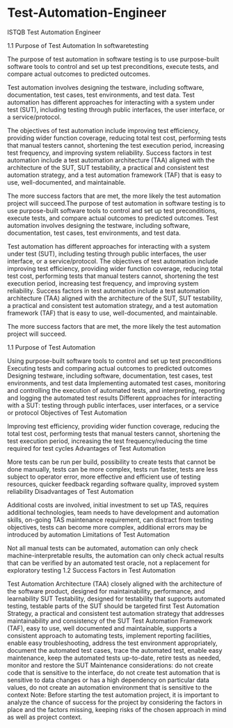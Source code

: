 # Test-Automation-Engineer
ISTQB Test Automation Engineer

1.1 Purpose of Test Automation In softwaretesting

The purpose of test automation in software testing is to use purpose-built software tools to control and set up test preconditions, execute tests, and compare actual outcomes to predicted outcomes. 


Test automation involves designing the testware, including software, documentation, test cases, test environments, and test data. Test automation has different approaches for interacting with a system under test (SUT), including testing through public interfaces, the user interface, or a service/protocol. 

The objectives of test automation include improving test efficiency, providing wider function coverage, reducing total test cost, performing tests that manual testers cannot, shortening the test execution period, increasing test frequency, and improving system reliability. Success factors in test automation include a test automation architecture (TAA) aligned with the architecture of the SUT, SUT testability, a practical and consistent test automation strategy, and a test automation framework (TAF) that is easy to use, well-documented, and maintainable.

The more success factors that are met, the more likely the test automation project will succeed.The purpose of test automation in software testing is to use purpose-built software tools to control and set up test preconditions, execute tests, and compare actual outcomes to predicted outcomes. Test automation involves designing the testware, including software, documentation, test cases, test environments, and test data. 

Test automation has different approaches for interacting with a system under test (SUT), including testing through public interfaces, the user interface, or a service/protocol. The objectives of test automation include improving test efficiency, providing wider function coverage, reducing total test cost, performing tests that manual testers cannot, shortening the test execution period, increasing test frequency, and improving system reliability. Success factors in test automation include a test automation architecture (TAA) aligned with the architecture of the SUT, SUT testability, a practical and consistent test automation strategy, and a test automation framework (TAF) that is easy to use, well-documented, and maintainable.

The more success factors that are met, the more likely the test automation project will succeed.

1.1 Purpose of Test Automation

Using purpose-built software tools to control and set up test preconditions
Executing tests and comparing actual outcomes to predicted outcomes
Designing testware, including software, documentation, test cases, test environments, and test data
Implementing automated test cases, monitoring and controlling the execution of automated tests, and interpreting, reporting and logging the automated test results
Different approaches for interacting with a SUT: testing through public interfaces, user interfaces, or a service or protocol
Objectives of Test Automation

Improving test efficiency, providing wider function coverage, reducing the total test cost, performing tests that manual testers cannot, shortening the test execution period, increasing the test frequency/reducing the time required for test cycles
Advantages of Test Automation

More tests can be run per build, possibility to create tests that cannot be done manually, tests can be more complex, tests run faster, tests are less subject to operator error, more effective and efficient use of testing resources, quicker feedback regarding software quality, improved system reliability
Disadvantages of Test Automation

Additional costs are involved, initial investment to set up TAS, requires additional technologies, team needs to have development and automation skills, on-going TAS maintenance requirement, can distract from testing objectives, tests can become more complex, additional errors may be introduced by automation
Limitations of Test Automation

Not all manual tests can be automated, automation can only check machine-interpretable results, the automation can only check actual results that can be verified by an automated test oracle, not a replacement for exploratory testing
1.2 Success Factors in Test Automation

Test Automation Architecture (TAA) closely aligned with the architecture of the software product, designed for maintainability, performance, and learnability
SUT Testability, designed for testability that supports automated testing, testable parts of the SUT should be targeted first
Test Automation Strategy, a practical and consistent test automation strategy that addresses maintainability and consistency of the SUT
Test Automation Framework (TAF), easy to use, well documented and maintainable, supports a consistent approach to automating tests, implement reporting facilities, enable easy troubleshooting, address the test environment appropriately, document the automated test cases, trace the automated test, enable easy maintenance, keep the automated tests up-to-date, retire tests as needed, monitor and restore the SUT
Maintenance considerations: do not create code that is sensitive to the interface, do not create test automation that is sensitive to data changes or has a high dependency on particular data values, do not create an automation environment that is sensitive to the context
Note: Before starting the test automation project, it is important to analyze the chance of success for the project by considering the factors in place and the factors missing, keeping risks of the chosen approach in mind as well as project context.
